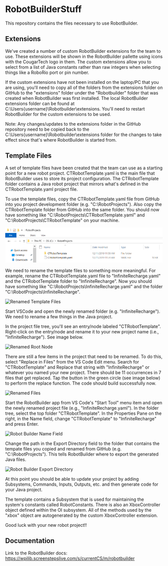 # RobotBuilderStuff
 
 This repository contains the files necessary to use RobotBuilder.
 
## Extensions
 
 We've created a number of custom RobotBuilder extensions for the team to use. These extensions will be shown in the RobotBuilder pallette using icons with the CougarTech logo in them. The custom extensions allow you to select from a list of Java constants rather than raw integers when selecting things like a RoboRio port or pin number.
 
 If the custom extensions have not been installed on the laptop/PC that you are using, you'll need to copy all of the folders from the extensions folder on GitHub to the "extensions" folder under the "Robotbuilder" folder that was created when RobotBuilder was first installed. The local RobotBuilder extensions folder can be found at C:\Users\{username}\Robotbuilder\extensions. You'll need to restart RobotBuilder for the custom extensions to be used.
 
 Note: Any changes/updates to the extensions folder in the GitHub repository need to be copied back to the C:\Users\{username}\Robotbuilder\extensions folder for the changes to take effect since that's where RobotBuilder is started from.
 
## Template Files
 
 A set of template files have been created that the team can use as a starting point for a new robot project. CTRobotTemplate.yaml is the main file that RobotBuilder uses to store its project configuration. The CTRobotTemplate folder contains a Java robot project that mirrors what's defined in the CTRobotTemplate.yaml project file.
 
 To use the template files, copy the CTRobotTemplate.yaml file from GitHub into you project development folder (e.g. "C:\RobotProjects\"). Also copy the CTRobotTemplate folder from GitHub into the same folder. You should now have something like "C:\RobotProjects\CTRobotTemplate.yaml" and "C:\RobotProjects\CTRobotTemplate\" on your machine.
 
 ![Template Files](/ReadMeImages/TemplateFiles.png)
 
 We need to rename the template files to something more meaningful. For example, rename the CTRobotTemplate.yaml file to "InfiniteRecharge.yaml" and the CTRobotTemplate folder to "InfiniteRecharge". Now you should have something like "C:\RobotProjects\InfiniteRecharge.yaml" and the folder "C:\RobotProjects\InfiniteRecharge\".
 
 ![Renamed Template Files](https://github.com/cougarTech2228/RobotBuilderStuff/ReadMeImages/RenamedTemplateFiles.png)
 
 Start VSCode and open the newly renamed folder (e.g. "InfiniteRecharge"). We need to rename a few things in the Java project. 
 
 In the project file tree, you'll see an entry/node labeled "CTRobotTemplate". Right-click on the entry/node and rename it to your new project name (i.e., "InfiniteRecharge"). See image below. 
 
  ![Renamed Root Node](https://github.com/cougarTech2228/RobotBuilderStuff/ReadMeImages/RenamedRootNode.png)
  
 There are still a few items in the project that need to be renamed. To do this, select "Replace in Files" from the VS Code Edit menu. Search for "CTRobotTemplate" and Replace that string with "InfiniteRecharge" or whatever you named your new project. There should be 11 occurrences in 7 files that get replaced. Tap the button in the green circle (see image below) to perform the replace function. The code should build successfully now.
 
 ![Renamed Files](https://github.com/cougarTech2228/RobotBuilderStuff/ReadMeImages/RenamedFiles.png)
 
 Start the RobotBuilder app from VS Code's "Start Tool" menu item and open the newly renamed project file (e.g., "InfiniteRecharge.yaml"). In the folder tree, select the top folder "CTRobotTemplate". In the Properties Pane on the right, in the Name field, change "CTRobotTemplate" to "InfiniteRecharge" and press Enter. 
 
 ![Robot Builder Name Field](https://github.com/cougarTech2228/RobotBuilderStuff/ReadMeImages/RobotBuilderName.png)
 
 Change the path in the Export Directory field to the folder that contains the tempate files you copied and renamed from GitHub (e.g. "C:\RobotProjects\"). This tells RobotBuilder where to export the generated Java files.
 
 ![Robot Builder Export Directory](https://github.com/cougarTech2228/RobotBuilderStuff/ReadMeImages/RobotBuilderExport.png)
 
 At this point you should be able to update your project by adding Subsystems, Commands, Inputs, Outputs, etc. and then generate code for your Java project.
 
 The template contains a Subsystem that is used for maintaining the system's constants called RobotConstants. There is also an XboxController object defined within the OI subsystem. All of the methods used by the "xbox" object are autogenerated by the custom XboxController extension.
 
 Good luck with your new robot project!!
 
## Documentation
 
 Link to the RobotBuilder docs: https://wpilib.screenstepslive.com/s/currentCS/m/robotbuilder
 
 
